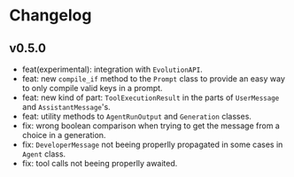 # Changelog

## v0.5.0

- feat(experimental): integration with `EvolutionAPI`.
- feat: new `compile_if` method to the `Prompt` class to provide an easy way to only compile valid keys in a prompt.
- feat: new kind of part: `ToolExecutionResult` in the parts of `UserMessage` and `AssistantMessage`'s.
- feat: utility methods to `AgentRunOutput` and `Generation` classes.
- fix: wrong boolean comparison when trying to get the message from a choice in a generation.
- fix: `DeveloperMessage` not beeing properlly propagated in some cases in `Agent` class.
- fix: tool calls not beeing properlly awaited.
